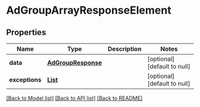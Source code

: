 # AdGroupArrayResponseElement
## Properties

| Name | Type | Description | Notes |
|------------ | ------------- | ------------- | -------------|
| **data** | [**AdGroupResponse**](AdGroupResponse.md) |  | [optional] [default to null] |
| **exceptions** | [**List**](Exception.md) |  | [optional] [default to null] |

[[Back to Model list]](../README.md#documentation-for-models) [[Back to API list]](../README.md#documentation-for-api-endpoints) [[Back to README]](../README.md)

